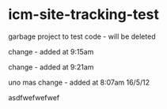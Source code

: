 icm-site-tracking-test
======================

garbage project to test code - will be deleted

change - added at 9:15am

change - added at 9:21am

uno mas change - added at 8:07am 16/5/12

asdfwefwefwef